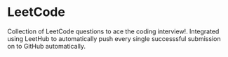 # LeetCode
Collection of LeetCode questions to ace the coding interview!.
Integrated using LeetHub to automatically push every single successsful submission on to GitHub automatically.
